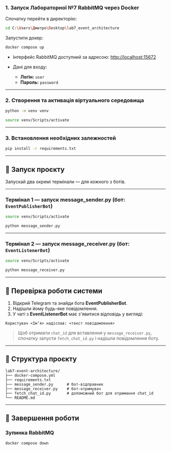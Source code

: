 
### 1. Запуск Лабораторної №7 RabbitMQ через Docker
Спочатку перейти в директорію:
```bash
cd C:\Users\Дмитро\Desktop\lab7_event_architecture
```
Запустити докер:
```bash
docker compose up
```

* Інтерфейс RabbitMQ доступний за адресою: [http://localhost:15672](http://localhost:15672)
* Дані для входу:

  * **Логін:** `user`
  * **Пароль:** `password`

---

### 2. Створення та активація віртуального середовища

```bash
python -m venv venv
```

```bash
source venv/Scripts/activate
```

---

### 3. Встановлення необхідних залежностей

```bash
pip install -r requirements.txt
```

---

## 🚀 Запуск проєкту

Запускай два окремі термінали — для кожного з ботів.

---

### Термінал 1 — запуск **message\_sender.py** (бот: `EventPublisherBot`)

```bash
source venv/Scripts/activate
```
```bash
python message_sender.py
```

---

### Термінал 2 — запуск **message\_receiver.py** (бот: `EventListenerBot`)

```bash
source venv/Scripts/activate
```
```bash
python message_receiver.py
```

---

## 🧪 Перевірка роботи системи

1. Відкрий Telegram та знайди бота **EventPublisherBot**.
2. Надішли йому будь-яке повідомлення.
3. У чаті з **EventListenerBot** має з'явитися відповідь у вигляді:

```
Користувач <Ім’я> надіслав: <текст повідомлення>
```

> Щоб отримати `chat_id` для вставлення у `message_receiver.py`, спочатку запусти `fetch_chat_id.py` і надішли повідомлення боту.

---

## 📁 Структура проєкту

```
lab7-event-architecture/
├── docker-compose.yml
├── requirements.txt
├── message_sender.py      # бот-відправник
├── message_receiver.py    # бот-отримувач
├── fetch_chat_id.py       # допоміжний бот для отримання chat_id
└── README.md
```

---

## 🧹 Завершення роботи

### Зупинка RabbitMQ

```bash
docker compose down
```

